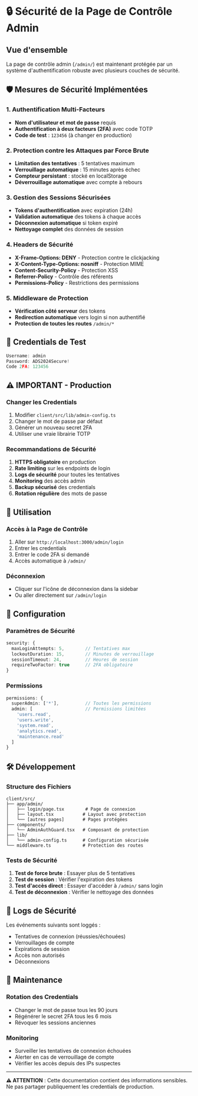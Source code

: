 # 🔒 Sécurité de la Page de Contrôle Admin

## Vue d'ensemble

La page de contrôle admin (`/admin/`) est maintenant protégée par un système d'authentification robuste avec plusieurs couches de sécurité.

## 🛡️ Mesures de Sécurité Implémentées

### 1. Authentification Multi-Facteurs
- **Nom d'utilisateur et mot de passe** requis
- **Authentification à deux facteurs (2FA)** avec code TOTP
- **Code de test** : `123456` (à changer en production)

### 2. Protection contre les Attaques par Force Brute
- **Limitation des tentatives** : 5 tentatives maximum
- **Verrouillage automatique** : 15 minutes après échec
- **Compteur persistant** : stocké en localStorage
- **Déverrouillage automatique** avec compte à rebours

### 3. Gestion des Sessions Sécurisées
- **Tokens d'authentification** avec expiration (24h)
- **Validation automatique** des tokens à chaque accès
- **Déconnexion automatique** si token expiré
- **Nettoyage complet** des données de session

### 4. Headers de Sécurité
- **X-Frame-Options: DENY** - Protection contre le clickjacking
- **X-Content-Type-Options: nosniff** - Protection MIME
- **Content-Security-Policy** - Protection XSS
- **Referrer-Policy** - Contrôle des référents
- **Permissions-Policy** - Restrictions des permissions

### 5. Middleware de Protection
- **Vérification côté serveur** des tokens
- **Redirection automatique** vers login si non authentifié
- **Protection de toutes les routes** `/admin/*`

## 🔐 Credentials de Test

```typescript
Username: admin
Password: ADS2024Secure!
Code 2FA: 123456
```

## ⚠️ IMPORTANT - Production

### Changer les Credentials
1. Modifier `client/src/lib/admin-config.ts`
2. Changer le mot de passe par défaut
3. Générer un nouveau secret 2FA
4. Utiliser une vraie librairie TOTP

### Recommandations de Sécurité
1. **HTTPS obligatoire** en production
2. **Rate limiting** sur les endpoints de login
3. **Logs de sécurité** pour toutes les tentatives
4. **Monitoring** des accès admin
5. **Backup sécurisé** des credentials
6. **Rotation régulière** des mots de passe

## 🚀 Utilisation

### Accès à la Page de Contrôle
1. Aller sur `http://localhost:3000/admin/login`
2. Entrer les credentials
3. Entrer le code 2FA si demandé
4. Accès automatique à `/admin/`

### Déconnexion
- Cliquer sur l'icône de déconnexion dans la sidebar
- Ou aller directement sur `/admin/login`

## 🔧 Configuration

### Paramètres de Sécurité
```typescript
security: {
  maxLoginAttempts: 5,        // Tentatives max
  lockoutDuration: 15,        // Minutes de verrouillage
  sessionTimeout: 24,         // Heures de session
  requireTwoFactor: true      // 2FA obligatoire
}
```

### Permissions
```typescript
permissions: {
  superAdmin: ['*'],          // Toutes les permissions
  admin: [                    // Permissions limitées
    'users.read',
    'users.write',
    'system.read',
    'analytics.read',
    'maintenance.read'
  ]
}
```

## 🛠️ Développement

### Structure des Fichiers
```
client/src/
├── app/admin/
│   ├── login/page.tsx        # Page de connexion
│   ├── layout.tsx           # Layout avec protection
│   └── [autres pages]       # Pages protégées
├── components/
│   └── AdminAuthGuard.tsx   # Composant de protection
├── lib/
│   └── admin-config.ts      # Configuration sécurisée
└── middleware.ts            # Protection des routes
```

### Tests de Sécurité
1. **Test de force brute** : Essayer plus de 5 tentatives
2. **Test de session** : Vérifier l'expiration des tokens
3. **Test d'accès direct** : Essayer d'accéder à `/admin/` sans login
4. **Test de déconnexion** : Vérifier le nettoyage des données

## 📝 Logs de Sécurité

Les événements suivants sont loggés :
- Tentatives de connexion (réussies/échouées)
- Verrouillages de compte
- Expirations de session
- Accès non autorisés
- Déconnexions

## 🔄 Maintenance

### Rotation des Credentials
- Changer le mot de passe tous les 90 jours
- Régénérer le secret 2FA tous les 6 mois
- Révoquer les sessions anciennes

### Monitoring
- Surveiller les tentatives de connexion échouées
- Alerter en cas de verrouillage de compte
- Vérifier les accès depuis des IPs suspectes

---

**⚠️ ATTENTION** : Cette documentation contient des informations sensibles. Ne pas partager publiquement les credentials de production. 